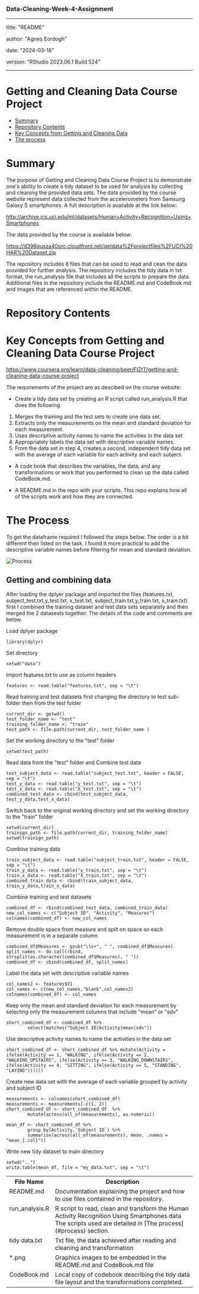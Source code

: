 ### Data-Cleaning-Week-4-Assignment
---
title: "README"

author: "Agnes Eordogh"

date: "2024-03-16"

version: "RStudio 2023.06.1 Build 524"

---
# Getting and Cleaning Data Course Project
* [Summary](#summary)
* [Repository Contents](#contents)
* [Key Concepts from Getting and Cleaning Data](#concepts)
* [The process](#process)

<h1 id=summary>Summary </h1>
The purpose of Getting and Cleaning Data Course Project is to demonstrate one's ability to create a tidy dataset to be used for analysis by collecting and cleaning the provided data sets. 
The data provided by the course website represent data collected from the accelerometers from Samsung Galaxy S smartphones. A full description is available at the link below:

http://archive.ics.uci.edu/ml/datasets/Human+Activity+Recognition+Using+Smartphones
 
The data provided by the course is available below:

https://d396qusza40orc.cloudfront.net/getdata%2Fprojectfiles%2FUCI%20HAR%20Dataset.zip

The  repository includes 8 files that can be used to read and cean the data provided for further analysis. The repository includes the tidy data in txt format, the run_analysis file that includes all the scripts to prepare the data. Additional files in the repository include the README.md and CodeBook.md and images that are referenced within the README.

<h1 id=contents>Repository Contents</h1>

<table>
<tr><th>File Name</th><th>Description</th></tr>
<tr><td valign=top>README.md</td><td>Documentation explaining the project and how to use files contained in the repository.</td></tr>
<tr><td valign=top>run_analysis.R</td><td>R script to read, clean and transform the Human Activity Recognition Using Smartphones data  The scripts used are detailed in [The process](#process) section.</td></tr>
<tr><td valign=top>tidy data.txt</td><td>Txt file, the data achieved after reading and cleaning and transformation</td></tr>       
<tr><td valign=top>*.png</td><td>Graphics images to be embedded in the README.md and CodeBook.md file</td></tr>
<tr><td valign=top>CodeBook.md</td><td>Local copy of codebook describing the tidy data file layout and the transformations completed.</td></tr>




<h1 id=concepts>Key Concepts from Getting and Cleaning Data Course Project</h1>

https://www.coursera.org/learn/data-cleaning/peer/FIZtT/getting-and-cleaning-data-course-project

The requirements of the project are as descibed on the course website:
* Create a tidy data set  by creating an R script called run_analysis.R that does the following
<ol>
 <li> Merges the training and the test sets to create one data set.
 <li> Extracts only the measurements on the mean and standard deviation for each measurement. 
 <li> Uses descriptive activity names to name the activities in the data set
 <li> Appropriately labels the data set with descriptive variable names. 
 <li> From the data set in step 4, creates a second, independent tidy data set with the average of each variable for each activity and each subject.
</ol>

* A code book that describes the variables, the data, and any transformations or work that you performed to clean up the data called CodeBook.md.
 
* A README.md in the repo with your scripts. This repo explains how all of the scripts work and how they are connected.


<h1 id=process>The Process</h1>

To get the dataframe required I followed the steps below. The order is a bit different then listed on the task. I found it more practical to add the descriptive variable names before filtering for mean and standard deviation.

![Process](https://github.com/agstermaister/Data-Cleaning-Week-4-Assignment/assets/131816758/0ddefaab-25c1-4c82-9751-12d74af17196)

<h2> Getting and combining data </h2>
After loading the dplyer package and imported the files (features.txt, subject_test.txt,y_test.txt, x_test.txt, subject_train.txt,y_train.txt, x_train.txt) first I combined the training dataset and test data sets separately and then merged the 2 datasests together.  The details of the code and comments are below.

Load dplyer package 

```{r}
library(dplyr)
```

Set directory

```{r}
setwd("data")
```

Import features.txt to use as column headers 

```{r}
features <- read.table("features.txt", sep = "\t")
```

Read training and test datasets first changing the directory to test sub-folder then from the test folder 

```{r}
current_dir <- getwd()
test_folder_name <- "test"
training_folder_name <- "train"
test_path <- file.path(current_dir, test_folder_name )
```

Set the working directory to the "test" folder 

```{r}
setwd(test_path)
```

Read data from the "test" folder and Combine test data 

```{r}
test_subject_data <- read.table("subject_test.txt", header = FALSE, sep = "\t")
test_y_data <- read.table("y_test.txt", sep = "\t")
test_x_data <- read.table("X_test.txt", sep = "\t")
combined_test_data <- cbind(test_subject_data, test_y_data,test_x_data)
```

Switch back to the original working directory  and set the working directory to the "train" folder

```{r}
setwd(current_dir)
trainign_path <- file.path(current_dir, training_folder_name)
setwd(trainign_path)
```

Combine training data 

```{r}
train_subject_data <- read.table("subject_train.txt", header = FALSE, sep = "\t")
train_y_data <- read.table("y_train.txt", sep = "\t")
train_x_data <- read.table("X_train.txt", sep = "\t")
combined_train_data <- cbind(train_subject_data, train_y_data,train_x_data)
```

Combine training and test datasets

```{r}
combined_df <- rbind(combined_test_data, combined_train_data)
new_col_names <- c("Subject ID", "Activity", "Measures")
colnames(combined_df) <- new_col_names
```

Remove double space from measure and split on space so each measurement is in a separate column

```{r}
combined_df$Measures <- gsub("\\s+", " ", combined_df$Measures)
split_names <- do.call(rbind, strsplit(as.character(combined_df$Measures), " "))
combined_df <- cbind(combined_df, split_names)
```

Label the data set with descriptive variable names

```{r}
col_names2 <- features$V1
col_names <- c(new_col_names,"blank",col_names2)
colnames(combined_df) <- col_names
```

Keep only the mean and standard deviation for each measurement by selecting only the measurement columns that include "mean" or "sdv" 

```{r}
short_combined_df <- combined_df %>%
        select(matches("Subject ID|Activity|mean|sdv"))
```
        
Use descriptive activity names to name the activities in the data set


```{r}
short_combined_df <- short_combined_df %>% mutate(Activity = ifelse(Activity == 1, "WALKING", ifelse(Activity == 2, "WALKING_UPSTAIRS", ifelse(Activity == 3, "WALKING_DOWNSTAIRS", ifelse(Activity == 4, "SITTING", ifelse(Activity == 5, "STANDING", "LAYING"))))))
```

Create new data set with the average of each variable grouped by activity and subject ID

```{r}
measurements <- colnames(short_combined_df)
measurements <- measurements[-c(1, 2)]
short_combined_df <- short_combined_df  %>%
        mutate(across(all_of(measurements), as.numeric))

mean_df <- short_combined_df %>% 
        group_by(Activity,`Subject ID`) %>%
        summarise(across(all_of(measurements), mean, .names = "mean_{.col}"))
```


Write new tidy dataset to main directory 

```{r}
setwd("..")
write.table(mean_df, file = "my_data.txt", sep = "\t")
```
